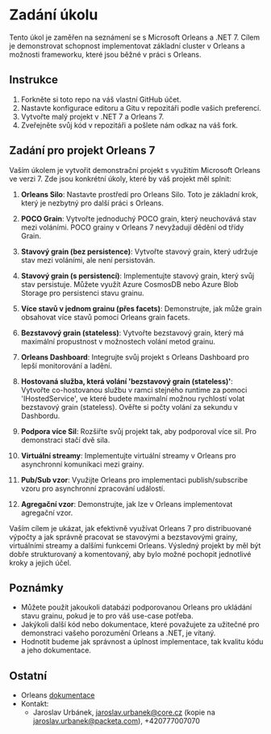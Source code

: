 # Zadání úkolu

Tento úkol je zaměřen na seznámení se s Microsoft Orleans a .NET 7. Cílem je demonstrovat schopnost implementovat základní cluster v Orleans a možnosti frameworku, které jsou běžné v práci s Orleans.

## Instrukce

1. Forkněte si toto repo na váš vlastní GitHub účet.
2. Nastavte konfigurace editoru a Gitu v repozitáři podle vašich preferencí.
3. Vytvořte malý projekt v .NET 7 a Orleans 7.
4. Zveřejněte svůj kód v repozitáři a pošlete nám odkaz na váš fork.

## Zadání pro projekt Orleans 7

Vaším úkolem je vytvořit demonstrační projekt s využitím Microsoft Orleans ve verzi 7. Zde jsou konkrétní úkoly, které by váš projekt měl splnit:

1. **Orleans Silo**: Nastavte prostředí pro Orleans Silo. Toto je základní krok, který je nezbytný pro další práci s Orleans.

2. **POCO Grain**: Vytvořte jednoduchý POCO grain, který neuchovává stav mezi voláními. POCO grainy v Orleans 7 nevyžadují dědění od třídy Grain.

3. **Stavový grain (bez persistence)**: Vytvořte stavový grain, který udržuje stav mezi voláními, ale není persistován.

4. **Stavový grain (s persistencí)**: Implementujte stavový grain, který svůj stav persistuje. Můžete využít Azure CosmosDB nebo Azure Blob Storage pro persistenci stavu grainu.

5. **Více stavů v jednom grainu (přes facets)**: Demonstrujte, jak může grain obsahovat více stavů pomocí Orleans grain facets.

6. **Bezstavový grain (stateless)**: Vytvořte bezstavový grain, který má maximální propustnost v možnostech volání metod grainu.

7. **Orleans Dashboard**: Integrujte svůj projekt s Orleans Dashboard pro lepší monitorování a ladění.

8. **Hostovaná služba, která volání 'bezstavový grain (stateless)'**: Vytvořte co-hostovanou službu v ramci stejného runtime za pomoci 'IHostedService', ve které budete maximalní možnou rychlostí volat bezstavový grain (stateless). Ověřte si počty volání za sekundu v Dashbordu.

7. **Podpora více Sil**: Rozšiřte svůj projekt tak, aby podporoval více sil. Pro demonstraci stačí dvě sila.

8. **Virtuální streamy**: Implementujte virtuální streamy v Orleans pro asynchronní komunikaci mezi grainy.

9. **Pub/Sub vzor**: Využijte Orleans pro implementaci publish/subscribe vzoru pro asynchronní zpracování událostí.

10. **Agregační vzor**: Demonstrujte, jak lze v Orleans implementovat agregační vzor.

Vaším cílem je ukázat, jak efektivně využívat Orleans 7 pro distribuované výpočty a jak správně pracovat se stavovými a bezstavovými grainy, virtuálními streamy a dalšími funkcemi Orleans. Výsledný projekt by měl být dobře strukturovaný a komentovaný, aby bylo možné pochopit jednotlivé kroky a jejich účel.

## Poznámky

- Můžete použít jakoukoli databázi podporovanou Orleans pro ukládání stavu grainu, pokud je to pro váš use-case potřeba.
- Jakýkoli další kód nebo dokumentace, které považujete za užitečné pro demonstraci vašeho porozumění Orleans a .NET, je vítaný.
- Hodnotit budeme jak správnost a úplnost implementace, tak kvalitu kódu a jeho dokumentace.

## Ostatní

- Orleans [dokumentace](https://learn.microsoft.com/en-us/dotnet/orleans/)
- Kontakt:
  - Jaroslav Urbánek, jaroslav.urbanek@core.cz (kopie na jaroslav.urbanek@packeta.com), +420777007070
